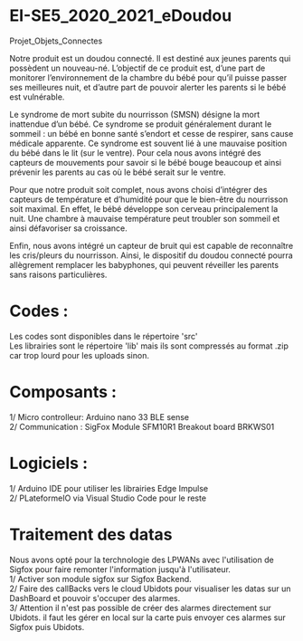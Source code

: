 # EI-SE5_2020_2021_eDoudou
Projet_Objets_Connectes

Notre produit est un doudou connecté. Il est destiné aux jeunes parents qui possèdent un nouveau-né. L’objectif de ce produit est, d’une part de monitorer l’environnement de la chambre du bébé pour qu’il puisse passer ses meilleures nuit, et d’autre part de pouvoir alerter les parents si le bébé est vulnérable.

Le syndrome de mort subite du nourrisson (SMSN) désigne la mort inattendue d’un bébé. Ce syndrome se produit généralement durant le sommeil : un bébé en bonne santé s’endort et cesse de respirer, sans cause médicale apparente. Ce syndrome est souvent lié à une mauvaise position du bébé dans le lit (sur le ventre). Pour cela nous avons intégré des capteurs de mouvements pour savoir si le bébé bouge beaucoup et ainsi prévenir les parents au cas où le bébé serait sur le ventre.

Pour que notre produit soit complet, nous avons choisi d’intégrer des capteurs de température et d’humidité pour que le bien-être du nourrisson soit maximal. En effet, le bébé développe son cerveau principalement la nuit. Une chambre à mauvaise température peut troubler son sommeil et ainsi défavoriser sa croissance.

Enfin, nous avons intégré un capteur de bruit qui est capable de reconnaître les cris/pleurs du nourrisson. Ainsi, le dispositif du doudou connecté pourra allègrement remplacer les babyphones, qui peuvent réveiller les parents sans raisons particulières.

# Codes :
Les codes sont disponibles dans le répertoire 'src' 
</br>Les librairies sont le répertoire 'lib' mais ils sont compressés au format .zip car trop lourd pour les uploads sinon.


# Composants :
1/ Micro controlleur: Arduino nano 33 BLE sense
</br>2/ Communication : SigFox Module SFM10R1 Breakout board BRKWS01

# Logiciels :
1/ Arduino IDE pour utiliser les librairies Edge Impulse
</br>2/ PLateformeIO via Visual Studio Code pour le reste

# Traitement des datas
Nous avons opté pour la terchnologie des LPWANs avec l'utilisation de Sigfox pour faire remonter l'information jusqu'à l'utilisateur.</br>
1/ Activer son module sigfox sur Sigfox Backend.
</br>2/ Faire des callBacks vers le cloud Ubidots pour visualiser les datas sur un DashBoard et pouvoir s'occuper des alarmes.
</br>3/ Attention il n'est pas possible de créer des alarmes directement sur Ubidots. il faut les gérer en local sur la carte puis envoyer ces alarmes sur Sigfox puis Ubidots.
